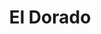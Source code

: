 ---
title: El Dorado
slug: "kraken"
description: "Als eindopdracht bij de 2e schijf,
              moest er een campagne worden
              gecreëerd voor een pretpark,
              foodtruck of ruimtereis. Hierbij
              konden de studenten hun creaviteit
              de vrije loop laten gaan en de
              resultaten waren soms subliem!<br>
              Amandine, heeft gekozen voor een
              campagne te maken over een pretpark
              en dit was het resultaat."
type: "intern"
members:
    - name: "Amandine Faingnaert"
      direction: "Cross-Media Ontwerp"
      subdirection: "Graphic Design"
      disk: "2e Schijf"
thumbnail:
    url: "kraken/thumb.png"
    alt: ""
    height: 2
    width: 1
    color: "d6447a"
media:
    - url: "kraken/1.jpg"
      type: "image"
    - url: "kraken/2.jpg"
      type: "image"
      text: "Bij het starten van een campagne, begin je met het ontwikkelen van een logo. Hier gaan vele voorstudies aan
            vooraf. Als de klant tevreden is met een van de voorstellen, dan begint de uitwerking, zoals hierboven."
    - url: "kraken/3.jpg"
      type: "image"
      text: "Bij de opdracht was het de bedoeling een mascotte voor de campagne te onwtikkelen, deze reflecteert waarvoor
            de onderneming of de campagne staat."
    - url: "kraken/4.jpg"
      type: "image"
      text: "Er moet reclame worden gemaakt. Dit doen we met behulp van allerlei toepassingen waaronder een poster.
            Deze bestaat uit een blikvanger en de informatie die nodig is om de mensen te triggeren. Eens je je idee hebt
            uitgetekend, kan de uitwerking hiervan beginnen."
    - url: "kraken/5.jpg"
      type: "image"
      text: "Het afgewerkte product is een poster met een blikvanger die in het oog schiet van een voorbijganger en hem
            triggert om eens een kijkje te gaan nemen in het park."
    - url: "kraken/6.jpg"
      type: "image"
    - url: "kraken/7.jpg"
      type: "image"
      text: "Je hebt natuurlijk nood aan een ticket om het park te kunnen betreden, dit moet ook ontworpen worden. Heel de
            campagne moet een samenhang hebben, dus zoek je naar een ticket dat in de stijl van de campagne ligt."    
    - url: "kraken/8.jpg"
      type: "image"
      text: "Uiteindelijk krijgen de bezoekers een kaart om zich te kunnen oriënteren in het park en kunnen ze genieten van
            een dag vol avontuur en adrenaline."    
created: 20/01/2017
order: 7
---